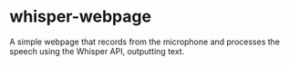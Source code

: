 # whisper-webpage
A simple webpage that records from the microphone and processes the speech using the Whisper API, outputting text.
